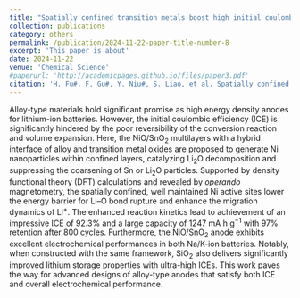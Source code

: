 ```yaml
---
title: "Spatially confined transition metals boost high initial coulombic efficiency in alloy anodes"
collection: publications
category: others
permalink: /publication/2024-11-22-paper-title-number-8
excerpt: 'This paper is about' 
date: 2024-11-22
venue: 'Chemical Science'
#paperurl: 'http://academicpages.github.io/files/paper3.pdf'
citation: 'H. Fu#, F. Gu#, Y. Niu#, S. Liao, et al. Spatially confined transition metals boost high initial coulombic efficiency in alloy anodes, Chemical Science, 2025, 16, 418.'
---
```


Alloy-type materials hold significant promise as high energy density anodes for lithium-ion batteries. However, the initial coulombic efficiency (ICE) is significantly hindered by the poor reversibility of the conversion reaction and volume expansion.
Here, the NiO/SnO<sub>2</sub> multilayers with a hybrid interface of alloy and transition metal oxides are proposed to generate Ni nanoparticles within confined layers, catalyzing Li<sub>2</sub>O decomposition and suppressing the coarsening of Sn or Li<sub>2</sub>O particles.
Supported by density functional theory (DFT) calculations and revealed by <i>operando</i> magnetometry, the spatially confined, well maintained Ni active sites lower the energy barrier for Li–O bond rupture and enhance the migration dynamics of Li<sup>+</sup>.
The enhanced reaction kinetics lead to achievement of an impressive ICE of 92.3% and a large capacity of 1247 mA h g<sup>−1</sup> with 97% retention after 800 cycles. Furthermore, the NiO/SnO<sub>2</sub> anode exhibits excellent electrochemical performances in both Na/K-ion batteries.
Notably, when constructed with the same framework, SiO<sub>2</sub> also delivers significantly improved lithium storage properties with ultra-high ICEs. This work paves the way for advanced designs of alloy-type anodes that satisfy both ICE and overall electrochemical performance.
